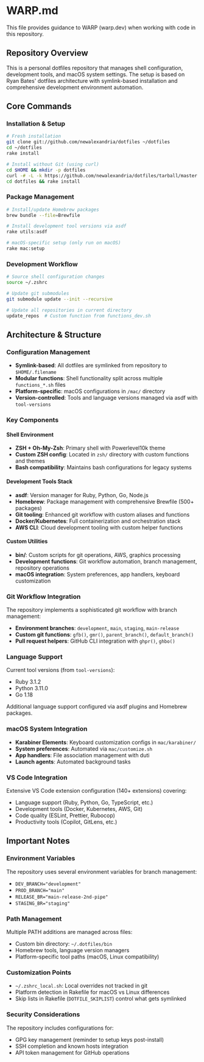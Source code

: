 # WARP.md

This file provides guidance to WARP (warp.dev) when working with code in this repository.

## Repository Overview

This is a personal dotfiles repository that manages shell configuration, development tools, and macOS system settings. The setup is based on Ryan Bates' dotfiles architecture with symlink-based installation and comprehensive development environment automation.

## Core Commands

### Installation & Setup
```bash
# Fresh installation
git clone git://github.com/newalexandria/dotfiles ~/dotfiles
cd ~/dotfiles
rake install

# Install without Git (using curl)
cd $HOME && mkdir -p dotfiles
curl -# -L -k https://github.com/newalexandria/dotfiles/tarball/master | tar xz --strip 1 -C dotfiles
cd dotfiles && rake install
```

### Package Management
```bash
# Install/update Homebrew packages
brew bundle --file=Brewfile

# Install development tool versions via asdf
rake utils:asdf

# macOS-specific setup (only run on macOS)
rake mac:setup
```

### Development Workflow
```bash
# Source shell configuration changes
source ~/.zshrc

# Update git submodules
git submodule update --init --recursive

# Update all repositories in current directory
update_repos  # Custom function from functions_dev.sh
```

## Architecture & Structure

### Configuration Management
- **Symlink-based**: All dotfiles are symlinked from repository to `$HOME/.filename`
- **Modular functions**: Shell functionality split across multiple `functions_*.sh` files
- **Platform-specific**: macOS configurations in `/mac/` directory
- **Version-controlled**: Tools and language versions managed via asdf with `tool-versions`

### Key Components

#### Shell Environment
- **ZSH + Oh-My-Zsh**: Primary shell with Powerlevel10k theme
- **Custom ZSH config**: Located in `zsh/` directory with custom functions and themes
- **Bash compatibility**: Maintains bash configurations for legacy systems

#### Development Tools Stack
- **asdf**: Version manager for Ruby, Python, Go, Node.js
- **Homebrew**: Package management with comprehensive Brewfile (500+ packages)
- **Git tooling**: Enhanced git workflow with custom aliases and functions
- **Docker/Kubernetes**: Full containerization and orchestration stack
- **AWS CLI**: Cloud development tooling with custom helper functions

#### Custom Utilities
- **bin/**: Custom scripts for git operations, AWS, graphics processing
- **Development functions**: Git workflow automation, branch management, repository operations
- **macOS integration**: System preferences, app handlers, keyboard customization

### Git Workflow Integration
The repository implements a sophisticated git workflow with branch management:
- **Environment branches**: `development`, `main`, `staging`, `main-release`
- **Custom git functions**: `gfb()`, `gmr()`, `parent_branch()`, `default_branch()`
- **Pull request helpers**: GitHub CLI integration with `ghpr()`, `ghbo()`

### Language Support
Current tool versions (from `tool-versions`):
- Ruby 3.1.2
- Python 3.11.0  
- Go 1.18

Additional language support configured via asdf plugins and Homebrew packages.

### macOS System Integration
- **Karabiner Elements**: Keyboard customization configs in `mac/karabiner/`
- **System preferences**: Automated via `mac/customize.sh`
- **App handlers**: File association management with duti
- **Launch agents**: Automated background tasks

### VS Code Integration
Extensive VS Code extension configuration (140+ extensions) covering:
- Language support (Ruby, Python, Go, TypeScript, etc.)
- Development tools (Docker, Kubernetes, AWS, Git)
- Code quality (ESLint, Prettier, Rubocop)
- Productivity tools (Copilot, GitLens, etc.)

## Important Notes

### Environment Variables
The repository uses several environment variables for branch management:
- `DEV_BRANCH="development"`
- `PROD_BRANCH="main"`
- `RELEASE_BR="main-release-2nd-pipe"`
- `STAGING_BR="staging"`

### Path Management
Multiple PATH additions are managed across files:
- Custom bin directory: `~/.dotfiles/bin`
- Homebrew tools, language version managers
- Platform-specific tool paths (macOS, Linux compatibility)

### Customization Points
- `~/.zshrc_local.sh`: Local overrides not tracked in git
- Platform detection in Rakefile for macOS vs Linux differences
- Skip lists in Rakefile (`DOTFILE_SKIPLIST`) control what gets symlinked

### Security Considerations
The repository includes configurations for:
- GPG key management (reminder to setup keys post-install)
- SSH completion and known hosts integration
- API token management for GitHub operations
